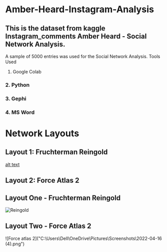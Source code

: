 # Amber-Heard-Instagram-Analysis
## This is the dataset from kaggle Instagram_comments Amber Heard - Social Network Analysis.

A sample of 5000 entries was used for the Social Network Analysis.
Tools Used
1. Google Colab
### 2. Python
### 3. Gephi
### 4. MS Word

# Network Layouts

##  Layout 1: Fruchterman Reingold
[alt text](http://url/to/img.png)

## Layout 2: Force Atlas 2

## Layout One - Fruchterman Reingold <br>
![Reingold]("C:\Users\Dell\Downloads\Final\Final\Capture2.PNG")

## Layout Two - Force Atlas 2 <br>
![Force atlas 2]("C:\Users\Dell\OneDrive\Pictures\Screenshots\2022-04-16 (4).png")
